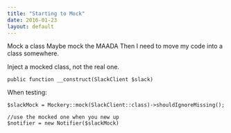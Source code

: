 ```yaml
---
title: "Starting to Mock"
date: 2016-01-23
layout: default
---
```


Mock a class
Maybe mock the MAADA
Then I need to move my code into a class somewhere.

Inject a mocked class, not the real one.
```
public function __construct(SlackClient $slack)
```

When testing:

```
$slackMock = Mockery::mock(SlackClient::class)->shouldIgnoreMissing();

//use the mocked one when you new up
$notifier = new Notifier($slackMock)


```
